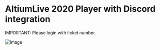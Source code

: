 # AltiumLive 2020 Player with Discord integration

IMPORTANT: Please login with ticket number.

![image](https://user-images.githubusercontent.com/663460/96692875-dbda6300-1386-11eb-9be5-69ec70d35ba4.png)
